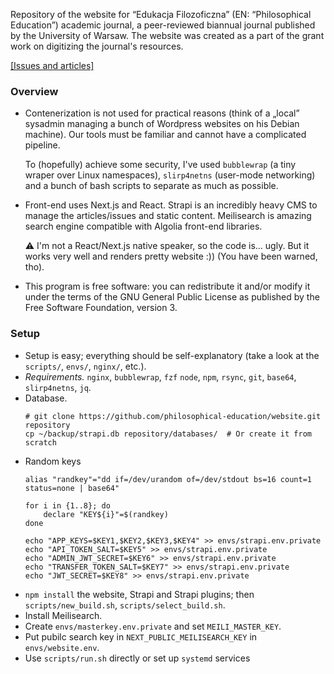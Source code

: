 Repository of the website for “Edukacja Filozoficzna” (EN: “Philosophical
Education”) academic journal, a peer-reviewed biannual journal published by the
University of Warsaw. The website was created as a part of the grant work on
digitizing the journal's resources.

[[Issues and articles]](https://edufil.allvpv.org/archive/latest)


### Overview
- Contenerization is not used for practical reasons (think of a „local” sysadmin
  managing a bunch of Wordpress websites on his Debian machine). Our tools must
  be familiar and cannot have a complicated pipeline.

  To (hopefully) achieve some security, I've used `bubblewrap` (a tiny wraper over
  Linux namespaces), `slirp4netns` (user-mode networking) and a bunch of bash
  scripts to separate as much as possible.

- Front-end uses Next.js and React. Strapi is an incredibly heavy CMS to manage
  the articles/issues and static content. Meilisearch is amazing search engine
  compatible with Algolia front-end libraries.

  ⚠️  I'm not a React/Next.js native speaker, so the code is... ugly. But it
  works very well and renders pretty website :)) (You have been warned, tho).

- This program is free software: you can redistribute it and/or modify it under
  the terms of the GNU General Public License as published by the Free Software
  Foundation, version 3.

### Setup
  - Setup is easy; everything should be self-explanatory (take a look at the
    `scripts/`, `envs/`, `nginx/`, etc.).
  - *Requirements.*
    `nginx`, `bubblewrap`, `fzf` `node`, `npm`, `rsync`, `git`, `base64`,
    `slirp4netns`, `jq`.
  - Database.
    ```
    # git clone https://github.com/philosophical-education/website.git repository
    cp ~/backup/strapi.db repository/databases/  # Or create it from scratch
    ```
  - Random keys
    ```
    alias "randkey"="dd if=/dev/urandom of=/dev/stdout bs=16 count=1 status=none | base64"

    for i in {1..8}; do
        declare "KEY${i}"=$(randkey)
    done

    echo "APP_KEYS=$KEY1,$KEY2,$KEY3,$KEY4" >> envs/strapi.env.private
    echo "API_TOKEN_SALT=$KEY5" >> envs/strapi.env.private
    echo "ADMIN_JWT_SECRET=$KEY6" >> envs/strapi.env.private
    echo "TRANSFER_TOKEN_SALT=$KEY7" >> envs/strapi.env.private
    echo "JWT_SECRET=$KEY8" >> envs/strapi.env.private
    ```
  - `npm install` the website, Strapi and Strapi plugins; then
    `scripts/new_build.sh`, `scripts/select_build.sh`.
  - Install Meilisearch.
  - Create `envs/masterkey.env.private` and set `MEILI_MASTER_KEY`.
  - Put pubilc search key in `NEXT_PUBLIC_MEILISEARCH_KEY` in `envs/website.env`.
  - Use `scripts/run.sh` directly or set up `systemd` services
